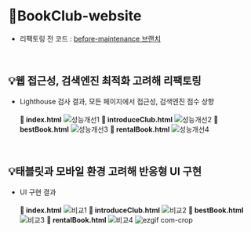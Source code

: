# 📗BookClub-website

- 리팩토링 전 코드 : [before-maintenance 브랜치](https://github.com/JoWonYeong/BookClub-website/tree/before-maintenance)

<br />

## 💡웹 접근성, 검색엔진 최적화 고려해 리팩토링

- Lighthouse 검사 결과, 모든 페이지에서 접근성, 검색엔진 점수 상향<br/>
  <br />**📄 index.html**
  ![성능개선1](https://user-images.githubusercontent.com/92977925/235348018-03224168-0237-4802-a125-fef534a76e1c.png)
  **📄 introduceClub.html**
  ![성능개선2](https://user-images.githubusercontent.com/92977925/235348102-ee166ec2-36d5-4bae-a53f-a740904951e4.png)
  **📄 bestBook.html**
  ![성능개선3](https://user-images.githubusercontent.com/92977925/235348113-be9cac85-83de-4fa5-a2a1-8550aaff756f.png)
  **📄 rentalBook.html**
  ![성능개선4](https://user-images.githubusercontent.com/92977925/235348123-f1686159-0821-41db-a19a-810633260493.png)

<br />

## 💡태블릿과 모바일 환경 고려해 반응형 UI 구현

- UI 구현 결과<br/>
  <br />**📄 index.html**
  ![비교1](https://user-images.githubusercontent.com/92977925/235346725-365cd58b-2ef1-4505-a9b4-32809ae1192e.png)
  **📄 introduceClub.html**
  ![비교2](https://user-images.githubusercontent.com/92977925/235346797-34f930c7-0ccc-4c11-8b45-476bce398895.png)
  **📄 bestBook.html**
  ![비교3](https://user-images.githubusercontent.com/92977925/235346839-5e99ae63-74db-4b05-bd7f-6938f156ac89.png)
  **📄 rentalBook.html**
  ![비교4](https://user-images.githubusercontent.com/92977925/235346862-8c733ad4-c3ba-4c9a-9bea-64cb5b4abcf3.png)
  ![ezgif com-crop](https://user-images.githubusercontent.com/92977925/235347090-3ae7132c-f468-43f7-92e5-d529aa56eb2e.gif)
